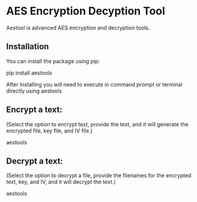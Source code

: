 # AES Encryption Decyption Tool

Aestool is advanced AES encryption and decryption tools.

## Installation
You can install the package using pip:

pip install aestools

After Installing you will need to execute in command prompt or terminal directly using aestools

## Encrypt a text:
(Select the option to encrypt text, provide the text, and it will generate the encrypted file, key file, and IV file.)

aestools

## Decrypt a text:
(Select the option to decrypt a file, provide the filenames for the encrypted text, key, and IV, and it will decrypt the text.)

aestools


